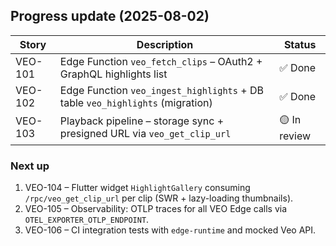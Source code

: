 ## Progress update (2025-08-02)

| Story | Description | Status |
|-------|-------------|--------|
| VEO-101 | Edge Function `veo_fetch_clips` – OAuth2 + GraphQL highlights list | ✅ Done |
| VEO-102 | Edge Function `veo_ingest_highlights` + DB table `veo_highlights` (migration) | ✅ Done |
| VEO-103 | Playback pipeline – storage sync + presigned URL via `veo_get_clip_url` | 🟡 In review |

### Next up
1. VEO-104 – Flutter widget `HighlightGallery` consuming `/rpc/veo_get_clip_url` per clip (SWR + lazy-loading thumbnails).
2. VEO-105 – Observability: OTLP traces for all VEO Edge calls via `OTEL_EXPORTER_OTLP_ENDPOINT`.
3. VEO-106 – CI integration tests with `edge-runtime` and mocked Veo API.